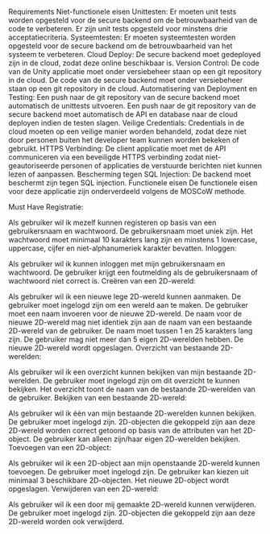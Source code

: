 Requirements
Niet-functionele eisen
Unittesten: Er moeten unit tests worden opgesteld voor de secure backend om de betrouwbaarheid van de code te verbeteren. Er zijn unit tests opgesteld voor minstens drie acceptatiecriteria.
Systeemtesten: Er moeten systeemtesten worden opgesteld voor de secure backend om de betrouwbaarheid van het systeem te verbeteren.
Cloud Deploy: De secure backend moet gedeployed zijn in de cloud, zodat deze online beschikbaar is.
Version Control:
De code van de Unity applicatie moet onder versiebeheer staan op een git repository in de cloud.
De code van de secure backend moet onder versiebeheer staan op een git repository in de cloud.
Automatisering van Deployment en Testing:
Een push naar de git repository van de secure backend moet automatisch de unittests uitvoeren.
Een push naar de git repository van de secure backend moet automatisch de API en database naar de cloud deployen indien de testen slagen.
Veilige Credentials: Credentials in de cloud moeten op een veilige manier worden behandeld, zodat deze niet door personen buiten het developer team kunnen worden bekeken of gebruikt.
HTTPS Verbinding: De client applicatie moet met de API communiceren via een beveiligde HTTPS verbinding zodat niet-geautoriseerde personen of applicaties de verstuurde berichten niet kunnen lezen of aanpassen.
Bescherming tegen SQL Injection: De backend moet beschermt zijn tegen SQL injection.
Functionele eisen
De functionele eisen voor deze applicatie zijn onderverdeeld volgens de MOSCoW methode.

Must Have
Registratie:

Als gebruiker wil ik mezelf kunnen registeren op basis van een gebruikersnaam en wachtwoord.
De gebruikersnaam moet uniek zijn.
Het wachtwoord moet minimaal 10 karakters lang zijn en minstens 1 lowercase, uppercase, cijfer en niet-alphanumeriek karakter bevatten.
Inloggen:

Als gebruiker wil ik kunnen inloggen met mijn gebruikersnaam en wachtwoord.
De gebruiker krijgt een foutmelding als de gebruikersnaam of wachtwoord niet correct is.
Creëren van een 2D-wereld:

Als gebruiker wil ik een nieuwe lege 2D-wereld kunnen aanmaken.
De gebruiker moet ingelogd zijn om een wereld aan te maken.
De gebruiker moet een naam invoeren voor de nieuwe 2D-wereld.
De naam voor de nieuwe 2D-wereld mag niet identiek zijn aan de naam van een bestaande 2D-wereld van de gebruiker.
De naam moet tussen 1 en 25 karakters lang zijn.
De gebruiker mag niet meer dan 5 eigen 2D-werelden hebben.
De nieuwe 2D-wereld wordt opgeslagen.
Overzicht van bestaande 2D-werelden:

Als gebruiker wil ik een overzicht kunnen bekijken van mijn bestaande 2D-werelden.
De gebruiker moet ingelogd zijn om dit overzicht te kunnen bekijken.
Het overzicht toont de naam van de bestaande 2D-werelden van de gebruiker.
Bekijken van een bestaande 2D-wereld:

Als gebruiker wil ik één van mijn bestaande 2D-werelden kunnen bekijken.
De gebruiker moet ingelogd zijn.
2D-objecten die gekoppeld zijn aan deze 2D-wereld worden correct getoond op basis van de attributen van het 2D-object.
De gebruiker kan alleen zijn/haar eigen 2D-werelden bekijken.
Toevoegen van een 2D-object:

Als gebruiker wil ik een 2D-object aan mijn openstaande 2D-wereld kunnen toevoegen.
De gebruiker moet ingelogd zijn.
De gebruiker kan kiezen uit minimaal 3 beschikbare 2D-objecten.
Het nieuwe 2D-object wordt opgeslagen.
Verwijderen van een 2D-wereld:

Als gebruiker wil ik een door mij gemaakte 2D-wereld kunnen verwijderen.
De gebruiker moet ingelogd zijn.
2D-objecten die gekoppeld zijn aan deze 2D-wereld worden ook verwijderd.

